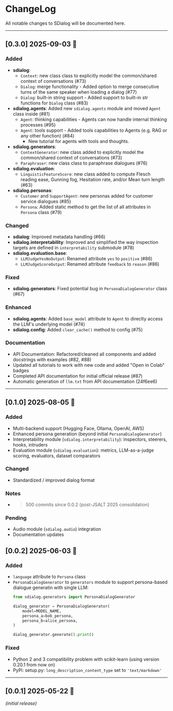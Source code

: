 # ChangeLog

All notable changes to SDialog will be documented here.

---

## [0.3.0] 2025-09-03 🚀

### Added
- **sdialog**: 
  - `Context`: new class class to explicitly model the common/shared context of conversations (#73)
  - `Dialog`: merge functionality - Added option to merge consecutive turns of the same speaker when loading a dialog (#77)
  - `Dialog`: built-in string support - Added support to built-in str functions for `Dialog` class (#83)
- **sdialog.agents**: Added new `sdialog.agents` module and moved `Agent` class inside (#81)
  - `Agent`: thinking capabilities - Agents can now handle internal thinking processes (#95)
  - `Agent`: tools support - Added tools capabilities to Agents (e.g. RAG or any other function) (#84)
    - New tutorial for agents with tools and thoughts.
- **sdialog.generators**: 
  - `ContextGenerator`: new class added to explicitly model the common/shared context of conversations (#73)
  - `Paraphraser`: new class class to paraphrase dialogues (#76)
- **sdialog.evaluation**: 
  - `LinguisticFeatureScore`: new class added to compute Flesch reading ease, Gunning fog, Hesitation rate, and/or Mean turn length (#63)
- **sdialog.personas**: 
  - `Customer` and `SupportAgent`: new personas added for customer service dialogues (#85)
  - `Persona`: Added static method to get the list of all attributes in `Persona` class (#79)


### Changed
- **sdialog**: Improved metadata handling (#66)
- **sdialog.interpretability**: Improved and simplified the way inspection targets are defined in `interpretability` submodule (#78)
- **sdialog.evaluation.base**: 
  - `LLMJudgeYesNoOutput`: Renamed attribute `yes` to `positive` (#86)
  - `LLMJudgeScoreOutput`: Renamed attribute `feedback` to `reason` (#86)

### Fixed
- **sdialog.generators**: Fixed potential bug in `PersonaDialogGenerator` class (#67)


### Enhanced
- **sdialog.agents**: Added `base_model` attribute to `Agent` to direclty access the LLM's underlying model (#74)
- **sdialog.config**: Added `clear_cache()` method to config (#75)

### Documentation
- API Documentation: Refactored/cleaned all components and added docstrings with examples (#82, #88)
- Updated all tutorials to work with new code and added "Open in Colab" badges
- Completed API documentation for initial official release (#87)
- Automatic generation of `llm.txt` from API documentation (24f6ee6)

---

## [0.1.0] 2025-08-05 🌱

### Added
- Multi-backend support (Hugging Face, Ollama, OpenAI, AWS)
- Enhanced persona generation (beyond initial `PersonaDialogGenerator`)
- Interpretability module (`sdialog.interpretability`): inspectors, steerers, hooks, intruders
- Evaluation module (`sdialog.evaluation`): metrics, LLM-as-a-judge scoring, evaluators, dataset comparators

### Changed
- Standardized / improved dialog format

### Notes
- >500 commits since 0.0.2 (post-JSALT 2025 consolidation)

### Pending
- Audio module (`sdialog.audio`) integration
- Documentation updates

## [0.0.2] 2025-06-03 🔧

### Added
- `language` attribute to `Persona` class
- `PersonaDialogGenerator` to `generators` module to support persona-based dialogue generatin with single LLM:
  ```python
  from sdialog.generators import PersonaDialogGenerator

  dialog_generator = PersonaDialogGenerator(
      model=MODEL_NAME,
      persona_a=bob_persona,
      persona_b=alice_persona,
  )

  dialog_generator.generate().print()
  ```

### Fixed
- Python 2 and 3 compatibility problem with scikit-learn (using version 0.20.1 from now on)
- PyPi: setup.py: `long_description_content_type` set to `'text/markdown'`

---

## [0.0.1] 2025-05-22 🎉

_(initial release)_